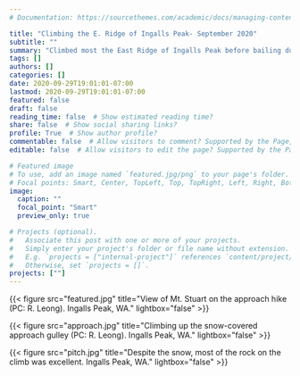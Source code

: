 ```yaml
---
# Documentation: https://sourcethemes.com/academic/docs/managing-content/

title: "Climbing the E. Ridge of Ingalls Peak- September 2020"
subtitle: ""
summary: "Climbed most the East Ridge of Ingalls Peak before bailing due to snow and ice."
tags: []
authors: []
categories: []
date: 2020-09-29T19:01:01-07:00 	
lastmod: 2020-09-29T19:01:01-07:00 
featured: false
draft: false
reading_time: false  # Show estimated reading time?
share: false  # Show social sharing links?
profile: True  # Show author profile?
commentable: false  # Allow visitors to comment? Supported by the Page, Post, and Docs content types.
editable: false  # Allow visitors to edit the page? Supported by the Page, Post, and Docs content types.

# Featured image
# To use, add an image named `featured.jpg/png` to your page's folder.
# Focal points: Smart, Center, TopLeft, Top, TopRight, Left, Right, BottomLeft, Bottom, BottomRight.
image:
  caption: ""
  focal_point: "Smart"
  preview_only: true

# Projects (optional).
#   Associate this post with one or more of your projects.
#   Simply enter your project's folder or file name without extension.
#   E.g. `projects = ["internal-project"]` references `content/project/deep-learning/index.md`.
#   Otherwise, set `projects = []`.
projects: [""]
---
```

{{< figure src="featured.jpg" title="View of Mt. Stuart on the approach hike (PC: R. Leong). Ingalls Peak, WA." lightbox="false" >}}

{{< figure src="approach.jpg" title="Climbing up the snow-covered approach gulley (PC: R. Leong). Ingalls Peak, WA." lightbox="false" >}}

{{< figure src="pitch.jpg" title="Despite the snow, most of the rock on the climb was excellent. Ingalls Peak, WA." lightbox="false" >}}

